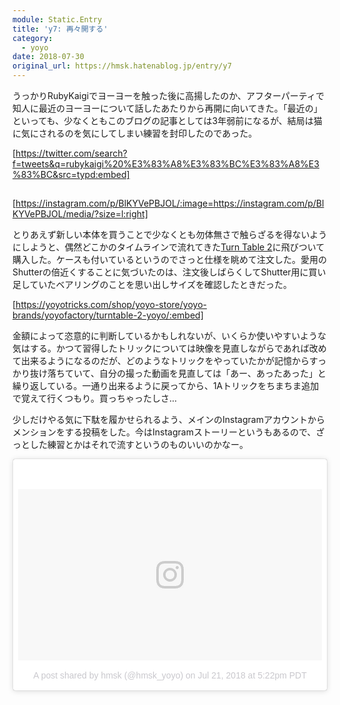 ```yaml
---
module: Static.Entry
title: 'y7: 再々開する'
category:
  - yoyo
date: 2018-07-30
original_url: https://hmsk.hatenablog.jp/entry/y7
---
```


うっかりRubyKaigiでヨーヨーを触った後に高揚したのか、アフターパーティで知人に最近のヨーヨーについて話したあたりから再開に向いてきた。「最近の」といっても、少なくともこのブログの記事としては3年弱前になるが、結局は猫に気にされるのを気にしてしまい練習を封印したのであった。

[https://twitter.com/search?f=tweets&q=rubykaigi%20%E3%83%A8%E3%83%BC%E3%83%A8%E3%83%BC&src=typd:embed]

## 

[https://instagram.com/p/BlKYVePBJOL/:image=https://instagram.com/p/BlKYVePBJOL/media/?size=l:right]

とりあえず新しい本体を買うことで少なくとも勿体無さで触らざるを得ないようにしようと、偶然どこかのタイムラインで流れてきた[Turn Table 2](https://yoyotricks.com/shop/yoyo-store/yoyo-brands/yoyofactory/turntable-2-yoyo/)に飛びついて購入した。ケースも付いているというのでさっと仕様を眺めて注文した。愛用のShutterの倍近くすることに気づいたのは、注文後しばらくしてShutter用に買い足していたベアリングのことを思い出しサイズを確認したときだった。

[https://yoyotricks.com/shop/yoyo-store/yoyo-brands/yoyofactory/turntable-2-yoyo/:embed]

金額によって恣意的に判断しているかもしれないが、いくらか使いやすいような気はする。かつて習得したトリックについては映像を見直しながらであれば改めて出来るようになるのだが、どのようなトリックをやっていたかが記憶からすっかり抜け落ちていて、自分の撮った動画を見直しては「あー、あったあった」と繰り返している。一通り出来るように戻ってから、1Aトリックをちまちま追加で覚えて行くつもり。買っちゃったしさ...

少しだけやる気に下駄を履かせられるよう、メインのInstagramアカウントからメンションをする投稿をした。今はInstagramストーリーというもあるので、ざっとした練習とかはそれで流すというのものいいのかなー。

<blockquote class="instagram-media" data-instgrm-permalink="https://www.instagram.com/p/Blg3zXvhEPP/" data-instgrm-version="9" style=" background:#FFF; border:0; border-radius:3px; box-shadow:0 0 1px 0 rgba(0,0,0,0.5),0 1px 10px 0 rgba(0,0,0,0.15); margin: 1px; max-width:540px; min-width:326px; padding:0; width:99.375%; width:-webkit-calc(100% - 2px); width:calc(100% - 2px);"><div style="padding:8px;"> <div style=" background:#F8F8F8; line-height:0; margin-top:40px; padding:28.194444444444443% 0; text-align:center; width:100%;"> <div style=" background:url(data:image/png;base64,iVBORw0KGgoAAAANSUhEUgAAACwAAAAsCAMAAAApWqozAAAABGdBTUEAALGPC/xhBQAAAAFzUkdCAK7OHOkAAAAMUExURczMzPf399fX1+bm5mzY9AMAAADiSURBVDjLvZXbEsMgCES5/P8/t9FuRVCRmU73JWlzosgSIIZURCjo/ad+EQJJB4Hv8BFt+IDpQoCx1wjOSBFhh2XssxEIYn3ulI/6MNReE07UIWJEv8UEOWDS88LY97kqyTliJKKtuYBbruAyVh5wOHiXmpi5we58Ek028czwyuQdLKPG1Bkb4NnM+VeAnfHqn1k4+GPT6uGQcvu2h2OVuIf/gWUFyy8OWEpdyZSa3aVCqpVoVvzZZ2VTnn2wU8qzVjDDetO90GSy9mVLqtgYSy231MxrY6I2gGqjrTY0L8fxCxfCBbhWrsYYAAAAAElFTkSuQmCC); display:block; height:44px; margin:0 auto -44px; position:relative; top:-22px; width:44px;"></div></div><p style=" color:#c9c8cd; font-family:Arial,sans-serif; font-size:14px; line-height:17px; margin-bottom:0; margin-top:8px; overflow:hidden; padding:8px 0 7px; text-align:center; text-overflow:ellipsis; white-space:nowrap;"><a href="https://www.instagram.com/p/Blg3zXvhEPP/" style=" color:#c9c8cd; font-family:Arial,sans-serif; font-size:14px; font-style:normal; font-weight:normal; line-height:17px; text-decoration:none;" target="_blank">A post shared by hmsk (@hmsk_yoyo)</a> on <time style=" font-family:Arial,sans-serif; font-size:14px; line-height:17px;" datetime="2018-07-22T00:22:00+00:00">Jul 21, 2018 at 5:22pm PDT</time></p></div></blockquote> <script async defer src="//www.instagram.com/embed.js"></script>
